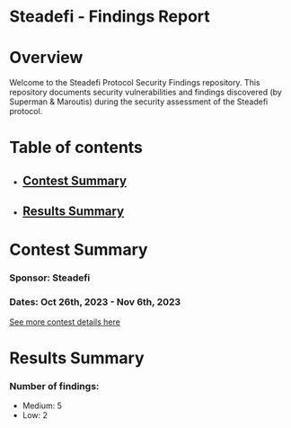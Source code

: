 # Steadefi - Findings Report

# Overview
Welcome to the Steadefi Protocol Security Findings repository. This repository documents security vulnerabilities and findings discovered (by Superman & Maroutis) during the security assessment of the Steadefi protocol.

# Table of contents
- ## [Contest Summary](#contest-summary)
- ## [Results Summary](#results-summary)


# <a id='contest-summary'></a>Contest Summary

### Sponsor: Steadefi

### Dates: Oct 26th, 2023 - Nov 6th, 2023

[See more contest details here](https://www.codehawks.com/contests/clo38mm260001la08daw5cbuf)

# <a id='results-summary'></a>Results Summary

### Number of findings:
   - Medium: 5
   - Low: 2

